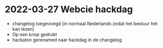 # 2022-03-27 Webcie hackdag
- changelog toegevoegd (in normaal Nederlands zodat het bestuur het kan lezen)
- Op een knop gedrukt
- hackaton gerenamed naar hackdag in de changelog
